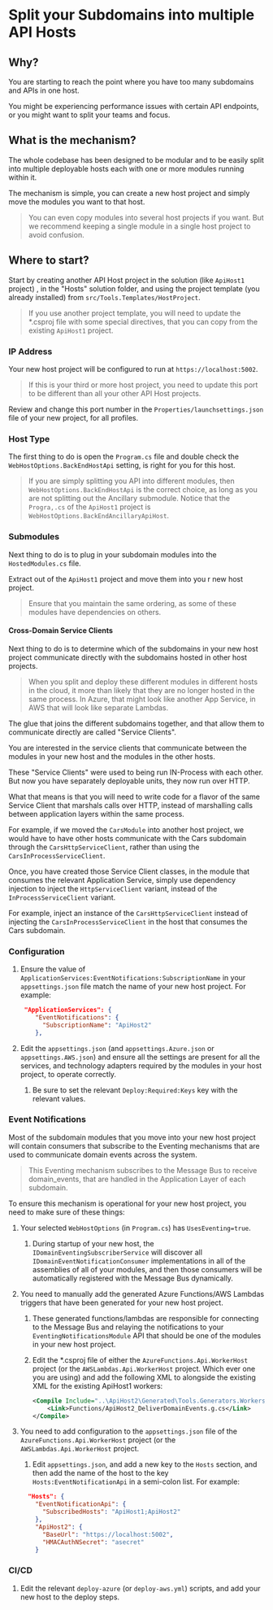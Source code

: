 # Split your Subdomains into multiple API Hosts

## Why?

You are starting to reach the point where you have too many subdomains and APIs in one host.

You might be experiencing performance issues with certain API endpoints, or you might want to split your teams and focus.

## What is the mechanism?

The whole codebase has been designed to be modular and to be easily split into multiple deployable hosts each with one or more modules running within it.

The mechanism is simple, you can create a new host project and simply move the modules you want to that host.

> You can even copy modules into several host projects if you want. But we recommend keeping a single module in a single host project to avoid confusion.

## Where to start?

Start by creating another API Host project in the solution (like `ApiHost1` project) , in the "Hosts" solution folder, and using the project template (you already installed) from `src/Tools.Templates/HostProject`.

> If you use another project template, you will need to update the *.csproj file with some special directives, that you can copy from the existing `ApiHost1` project.

### IP Address

Your new host project will be configured to run at `https://localhost:5002`.

> If this is your third or more host project, you need to update this port to be different than all your other API Host projects.

Review and change this port number in the `Properties/launchsettings.json` file of your new project, for all profiles.

### Host Type

The first thing to do is open the `Program.cs` file and double check the `WebHostOptions.BackEndHostApi` setting, is right for you for this host.

> If you are simply splitting you API into different modules, then `WebHostOptions.BackEndHostApi` is the correct choice, as long as you are not splitting out the Ancillary submodule. Notice that the `Progra,.cs` of the `ApiHost1` project is `WebHostOptions.BackEndAncillaryApiHost`.

### Submodules

Next thing to do is to plug in your subdomain modules into the `HostedModules.cs` file.

Extract out of the `ApiHost1` project and move them into you r new host project. 

> Ensure that you maintain the same ordering, as some of these modules have dependencies on others.

#### Cross-Domain Service Clients

Next thing to do is to determine which of the subdomains in your new host project communicate directly with the subdomains hosted in other host projects. 

> When you split and deploy these different modules in different hosts in the cloud, it more than likely that they are no longer hosted in the same process. In Azure, that might look like another App Service, in AWS that will look like separate Lambdas.

The glue that joins the different subdomains together, and that allow them to communicate directly are called "Service Clients".

You are interested in the service clients that communicate between the modules in your new host and the modules in the other hosts. 

These "Service Clients" were used to being run IN-Process with each other. But now you have separately deployable units, they now run over HTTP.

What that means is that you will need to write code for a flavor of the same Service Client that marshals calls over HTTP, instead of marshalling calls between application layers within the same process.

For example, if we moved the `CarsModule` into another host project, we would have to have other hosts communicate with the Cars subdomain through the `CarsHttpServiceClient`, rather than using the `CarsInProcessServiceClient`.



Once, you have created those Service Client classes, in the module that consumes the relevant Application Service, simply use dependency injection to inject the `HttpServiceClient` variant, instead of the `InProcessServiceClient` variant.

For example, inject an instance of the `CarsHttpServiceClient` instead of injecting the `CarsInProcessServiceClient` in the host that consumes the Cars subdomain.

### Configuration

1. Ensure the value of `ApplicationServices:EventNotifications:SubscriptionName` in your `appsettings.json` file match the name of your new host project.  For example:

   ```json
    "ApplicationServices": {
       "EventNotifications": {
         "SubscriptionName": "ApiHost2"
       },
   ```

2. Edit the `appsettings.json` (and `appsettings.Azure.json` or `appsettings.AWS.json`) and ensure all the settings are present for all the services, and technology adapters required by the modules in your host project, to operate correctly.

   1. Be sure to set the relevant `Deploy:Required:Keys` key with the relevant values.

### Event Notifications

Most of the subdomain modules that you move into your new host project will contain consumers that subscribe to the Eventing mechanisms that are used to communicate domain events across the system. 

> This Eventing mechanism subscribes to the Message Bus to receive domain_events, that are handled in the Application Layer of each subdomain. 

To ensure this mechanism is operational for your new host project, you need to make sure of these things:

1. Your selected `WebHostOptions` (in `Program.cs`) has `UsesEventing=true`. 

   1. During startup of your new host, the `IDomainEventingSubscriberService` will discover all `IDomainEventNotificationConsumer` implementations in all of the assemblies of all of your modules, and then those consumers will be automatically registered with the Message Bus dynamically.

2. You need to manually add the generated Azure Functions/AWS Lambdas triggers that have been generated for your new host project.

   1. These generated functions/lambdas are responsible for connecting to the Message Bus and relaying the notifications to your `EventingNotificationsModule` API that should be one of the modules in your new host project.

   2. Edit the *.csproj file of either the `AzureFunctions.Api.WorkerHost` project (or the `AWSLambdas.Api.WorkerHost` project. Which ever one you are using) and add the following XML to alongside the existing XML for the existing ApiHost1 workers:

      ```xml
      <Compile Include="..\ApiHost2\Generated\Tools.Generators.Workers\Tools.Generators.Workers.WorkerGenerator\ApiHost2_DeliverDomainEvents.g.cs">
          <Link>Functions/ApiHost2_DeliverDomainEvents.g.cs</Link>
      </Compile>
      ```
      

3. You need to add configuration to the `appsettings.json` file of the `AzureFunctions.Api.WorkerHost` project (or the `AWSLambdas.Api.WorkerHost` project. 

   1. Edit `appsettings.json`, and add a new key to the `Hosts` section, and then add the name of the host to the key `Hosts:EventNotificationApi` in a semi-colon list. For example:

   ```json
     "Hosts": {
       "EventNotificationApi": {
         "SubscribedHosts": "ApiHost1;ApiHost2"
       },
       "ApiHost2": {
         "BaseUrl": "https://localhost:5002",
         "HMACAuthNSecret": "asecret"
       }
   ```


### CI/CD

1. Edit the relevant `deploy-azure` (or `deploy-aws.yml`) scripts, and add your new host to the deploy steps.